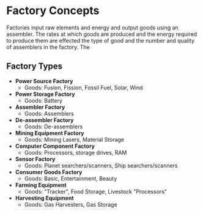 # Factory Concepts

Factories input raw elements and energy and output goods using an assembler. The rates at which goods are produced and the energy required to produce them are effected the type of good and the number and quality of assemblers in the factory. The

## Factory Types

- **Power Source Factory**
  - Goods: Fusion, Fission, Fossil Fuel, Solar, Wind
- **Power Storage Factory**
  - Goods: Battery
- **Assembler Factory**
  - Goods: Assemblers
- **De-assembler Factory**
  - Goods: De-assemblers
- **Mining Equipment Factory**
  - Goods: Mining Lasers, Material Storage
- **Computer Component Factory**
  - Goods: Processors, storage drives, RAM
- **Sensor Factory**
  - Goods: Planet searchers/scanners, Ship searchers/scanners
- **Consumer Goods Factory**
  - Goods: Basic, Entertainment, Beauty
- **Farming Equipment**
  - Goods: "Tracker", Food Storage, Livestock "Processors"
- **Harvesting Equipment**
  - Goods: Gas Harvesters, Gas Storage
